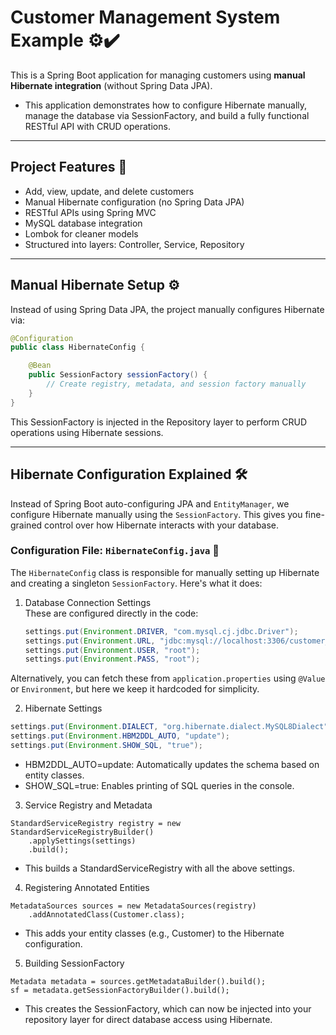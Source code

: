 # Customer Management System Example ⚙️✔️

This is a Spring Boot application for managing customers using **manual Hibernate integration** (without Spring Data JPA). 
  -  This application demonstrates how to configure Hibernate manually, manage the database via SessionFactory, and build a fully functional RESTful API with CRUD operations.

---


## Project Features 📌 

- Add, view, update, and delete customers
- Manual Hibernate configuration (no Spring Data JPA)
- RESTful APIs using Spring MVC
- MySQL database integration
- Lombok for cleaner models
- Structured into layers: Controller, Service, Repository

---

##  Manual Hibernate Setup ⚙️

Instead of using Spring Data JPA, the project manually configures Hibernate via:

  ```java
  @Configuration
  public class HibernateConfig {
  
      @Bean
      public SessionFactory sessionFactory() {
          // Create registry, metadata, and session factory manually
      }
  }
  ```
This SessionFactory is injected in the Repository layer to perform CRUD operations using Hibernate sessions.

---

## Hibernate Configuration Explained 🛠️ 

Instead of Spring Boot auto-configuring JPA and `EntityManager`, we configure Hibernate manually using the `SessionFactory`. This gives you fine-grained control over how Hibernate interacts with your database.

###  Configuration File: `HibernateConfig.java` 📝

The `HibernateConfig` class is responsible for manually setting up Hibernate and creating a singleton `SessionFactory`. Here's what it does:

1. Database Connection Settings  
   These are configured directly in the code:
   ```java
   settings.put(Environment.DRIVER, "com.mysql.cj.jdbc.Driver");
   settings.put(Environment.URL, "jdbc:mysql://localhost:3306/customer_crud_db");
   settings.put(Environment.USER, "root");
   settings.put(Environment.PASS, "root");
    ```
   
Alternatively, you can fetch these from `application.properties` using `@Value` or `Environment`, but here we keep it hardcoded for simplicity.

2. Hibernate Settings 

  ```java
  settings.put(Environment.DIALECT, "org.hibernate.dialect.MySQL8Dialect");
  settings.put(Environment.HBM2DDL_AUTO, "update");
  settings.put(Environment.SHOW_SQL, "true");
  ```

  -  HBM2DDL_AUTO=update: Automatically updates the schema based on entity classes.
  -  SHOW_SQL=true: Enables printing of SQL queries in the console.

3. Service Registry and Metadata
 
  ```
  StandardServiceRegistry registry = new StandardServiceRegistryBuilder()
      .applySettings(settings)
      .build();
  ```
  -  This builds a StandardServiceRegistry with all the above settings.

4.  Registering Annotated Entities
 
  ```
  MetadataSources sources = new MetadataSources(registry)
      .addAnnotatedClass(Customer.class);
  ```

  -  This adds your entity classes (e.g., Customer) to the Hibernate configuration.

5.  Building SessionFactory 
  
  ```
  Metadata metadata = sources.getMetadataBuilder().build();
  sf = metadata.getSessionFactoryBuilder().build();
  ```

  -  This creates the SessionFactory, which can now be injected into your repository layer for direct database access using Hibernate.
